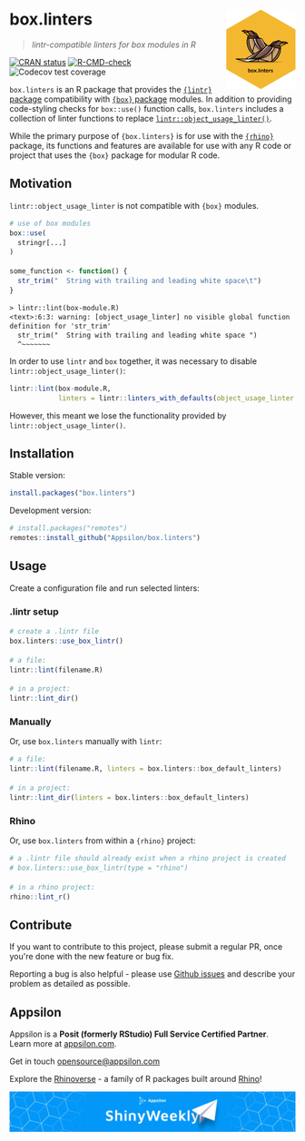 # box.linters <a href="https://appsilon.github.io/box.linters/"><img src="man/figures/logo.png" align="right" alt="box.linters logo" style="height: 140px;"></a>

> _lintr-compatible linters for box modules in R_

<!-- badges: start -->
[![CRAN status](https://www.r-pkg.org/badges/version/box.linters)](https://cran.r-project.org/package=box.linters)
[![R-CMD-check](https://github.com/Appsilon/box.linters/workflows/CI/badge.svg)](https://github.com/Appsilon/box.linters/actions/workflows/ci.yml)
![Codecov test coverage](https://codecov.io/gh/Appsilon/box.linters/branch/main/graph/badge.svg)
<!-- badges: end -->

`box.linters` is an R package that provides the [`{lintr}` package](https://github.com/r-lib/lintr/) compatibility with [`{box}` package](https://github.com/klmr/box) modules. In addition to providing code-styling checks for `box::use()` function calls, `box.linters` includes a collection of linter functions to replace [`lintr::object_usage_linter()`](https://lintr.r-lib.org/reference/object_usage_linter.html).

While the primary purpose of `{box.linters}` is for use with the  [`{rhino}`](https://appsilon.github.io/rhino/) package, its functions and features are available for use with any R code or project that uses the `{box}` package for modular R code.

## Motivation

`lintr::object_usage_linter` is not compatible with `{box}` modules.

```r
# use of box modules
box::use(
  stringr[...]
)

some_function <- function() {
  str_trim("  String with trailing and leading white space\t")
}
```

```
> lintr::lint(box-module.R)
<text>:6:3: warning: [object_usage_linter] no visible global function definition for 'str_trim'
  str_trim("  String with trailing and leading white space ")
  ^~~~~~~~
```

In order to use `lintr` and `box` together, it was necessary to disable `lintr::object_usage_linter()`:

```r
lintr::lint(box-module.R,
            linters = lintr::linters_with_defaults(object_usage_linter = NULL))
```

However, this meant we lose the functionality provided by `lintr::object_usage_linter()`.

## Installation

Stable version:

```r
install.packages("box.linters")
```

Development version:

```r
# install.packages("remotes")
remotes::install_github("Appsilon/box.linters")
```

## Usage

Create a configuration file and run selected linters:

### .lintr setup

```r
# create a .lintr file
box.linters::use_box_lintr()

# a file:
lintr::lint(filename.R)

# in a project:
lintr::lint_dir()
```

### Manually

Or, use `box.linters` manually with `lintr`:

```r
# a file:
lintr::lint(filename.R, linters = box.linters::box_default_linters)

# in a project:
lintr::lint_dir(linters = box.linters::box_default_linters)
```

### Rhino

Or, use `box.linters` from within a `{rhino}` project:

```r
# a .lintr file should already exist when a rhino project is created
# box.linters::use_box_lintr(type = "rhino")

# in a rhino project:
rhino::lint_r()
```


## Contribute

If you want to contribute to this project, please submit a regular PR, once you're done with the new feature or bug fix.

Reporting a bug is also helpful - please use [Github issues](https://github.com/Appsilon/box.linters/issues) and describe your problem as detailed as possible.

## Appsilon

<img src="https://avatars0.githubusercontent.com/u/6096772" align="right" alt="" width="6%" />

Appsilon is a **Posit (formerly RStudio) Full Service Certified Partner**.<br/>
Learn more at [appsilon.com](https://appsilon.com).

Get in touch [opensource@appsilon.com](mailto:opensource@appsilon.com)

Explore the [Rhinoverse](https://rhinoverse.dev) - a family of R packages built around [Rhino](https://appsilon.github.io/rhino/)!

<a href = "https://appsilon.us16.list-manage.com/subscribe?u=c042d7c0dbf57c5c6f8b54598&id=870d5bfc05" target="_blank">
  <img src="https://raw.githubusercontent.com/Appsilon/website-cdn/gh-pages/shiny_weekly_light.jpg" alt="Subscribe for Shiny tutorials, exclusive articles, R/Shiny community events, and more."/>
</a>
